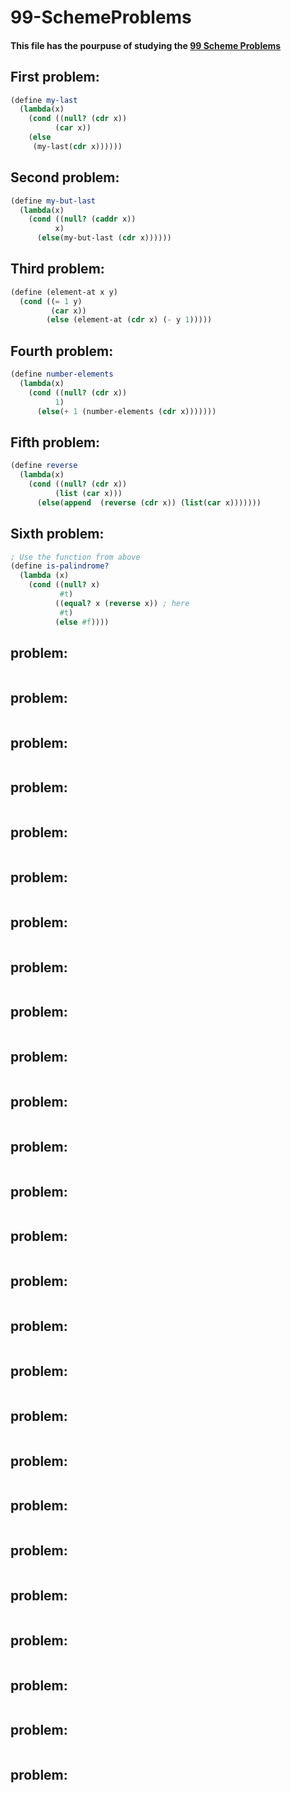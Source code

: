 # 99-SchemeProblems
#### This file has the pourpuse of studying the [99 Scheme Problems](https://www.ic.unicamp.br/~meidanis/courses/mc336/problemas-lisp/L-99_Ninety-Nine_Lisp_Problems.html)

## First problem:
```scheme
(define my-last
  (lambda(x)
    (cond ((null? (cdr x))
          (car x))
    (else
     (my-last(cdr x))))))
```

## Second problem:
```scheme
(define my-but-last
  (lambda(x)
    (cond ((null? (caddr x))
          x)
      (else(my-but-last (cdr x))))))
```

## Third problem:
```scheme
(define (element-at x y)
  (cond ((= 1 y)
         (car x))
        (else (element-at (cdr x) (- y 1)))))
```

## Fourth problem:
```scheme
(define number-elements
  (lambda(x)
    (cond ((null? (cdr x))
          1)
      (else(+ 1 (number-elements (cdr x)))))))
```

## Fifth problem:
```scheme
(define reverse
  (lambda(x)
    (cond ((null? (cdr x))
          (list (car x)))
      (else(append  (reverse (cdr x)) (list(car x)))))))
```

## Sixth problem:
```scheme
; Use the function from above
(define is-palindrome?
  (lambda (x)
    (cond ((null? x)
           #t)
          ((equal? x (reverse x)) ; here
           #t)
          (else #f))))
```

##  problem:
```scheme

```

##  problem:
```scheme

```

##  problem:
```scheme

```

##  problem:
```scheme

```

##  problem:
```scheme

```

##  problem:
```scheme

```

##  problem:
```scheme

```

##  problem:
```scheme

```

##  problem:
```scheme

```

##  problem:
```scheme

```

##  problem:
```scheme

```

##  problem:
```scheme

```

##  problem:
```scheme

```

##  problem:
```scheme

```

##  problem:
```scheme

```

##  problem:
```scheme

```

##  problem:
```scheme

```

##  problem:
```scheme

```

##  problem:
```scheme

```

##  problem:
```scheme

```

##  problem:
```scheme

```

##  problem:
```scheme

```

##  problem:
```scheme

```

##  problem:
```scheme

```

##  problem:
```scheme

```

##  problem:
```scheme

```
